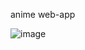 anime web-app

![image](https://github.com/user-attachments/assets/4e02b075-d80c-4219-a9ef-3d0bbee6c273)
